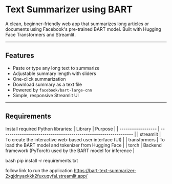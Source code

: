 # Text Summarizer using BART

A clean, beginner-friendly web app that summarizes long articles or documents using Facebook's pre-trained BART model. Built with  Hugging Face Transformers and Streamlit.

---

## Features

- Paste or type any long text to summarize
-  Adjustable summary length with sliders
-  One-click summarization
-  Download summary as a text file
-  Powered by `facebook/bart-large-cnn`
-  Simple, responsive Streamlit UI

---

## Requirements

Install required Python libraries:
| Library            | Purpose                                                          |
| ------------------ | ---------------------------------------------------------------- |
| streamlit   | To create the interactive web-based user interface (UI)          |
| transformers | To load the BART model and tokenizer from Hugging Face           |
| torch       | Backend framework (PyTorch) used by the BART model for inference |


bash
pip install -r requirements.txt


follow link to run the application
https://bart-text-summarizer-2xgjdnyaxkkk2fuxuqvfal.streamlit.app/
